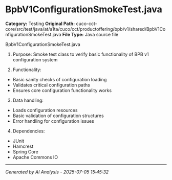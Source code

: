 # BpbV1ConfigurationSmokeTest.java

**Category:** Testing
**Original Path:** cuco-cct-core/src/test/java/at/a1ta/cuco/cct/productoffering/bpb/v1/shared/BpbV1ConfigurationSmokeTest.java
**File Type:** Java source file

BpbV1ConfigurationSmokeTest.java
1. Purpose: Smoke test class to verify basic functionality of BPB v1 configuration system

2. Functionality:
- Basic sanity checks of configuration loading
- Validates critical configuration paths
- Ensures core configuration functionality works

3. Data handling:
- Loads configuration resources
- Basic validation of configuration structures
- Error handling for configuration issues

4. Dependencies:
- JUnit
- Hamcrest
- Spring Core
- Apache Commons IO

---
*Generated by AI Analysis - 2025-07-05 15:45:32*
